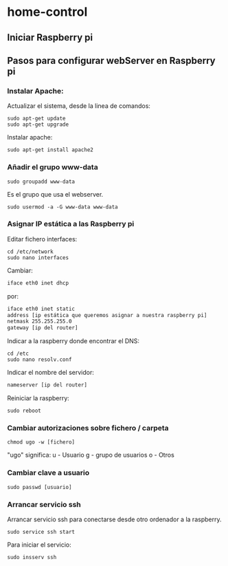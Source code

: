# home-control



## Iniciar Raspberry pi

## Pasos para configurar webServer en Raspberry pi

### Instalar Apache:

Actualizar el sistema, desde la linea de comandos:

```console
sudo apt-get update
sudo apt-get upgrade
```

Instalar apache:

```console
sudo apt-get install apache2
```


### Añadir el grupo www-data

```console
sudo groupadd www-data
```

Es el grupo que usa el webserver. 

```console
sudo usermod -a -G www-data www-data
```


### Asignar IP estática a las Raspberry pi

Editar fichero interfaces:

```console
cd /etc/network
sudo nano interfaces
```

Cambiar:

```bash
iface eth0 inet dhcp
```

por:

```bash
iface eth0 inet static
address [ip estática que queremos asignar a nuestra raspberry pi]
netmask 255.255.255.0
gateway [ip del router]
```

Indicar a la raspberry donde encontrar el DNS:

```console
cd /etc
sudo nano resolv.conf
```

Indicar el nombre del servidor:

```bash
nameserver [ip del router]
```

Reiniciar la raspberry:

```console
sudo reboot 
```

### Cambiar autorizaciones sobre fichero / carpeta

```console
chmod ugo -w [fichero] 
```

"ugo" significa: 
u - Usuario
g - grupo de usuarios
o - Otros

### Cambiar clave a usuario

```console
sudo passwd [usuario] 
```

### Arrancar servicio ssh

Arrancar servicio ssh para conectarse desde otro ordenador a la raspberry.

```console
sudo service ssh start 
```

Para iniciar el servicio:

```console
sudo insserv ssh 
```



